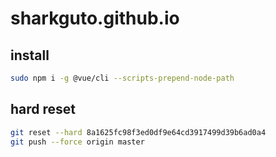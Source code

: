 # sharkguto.github.io

## install

```bash
sudo npm i -g @vue/cli --scripts-prepend-node-path
```

## hard reset

```bash
git reset --hard 8a1625fc98f3ed0df9e64cd3917499d39b6ad0a4
git push --force origin master
```

